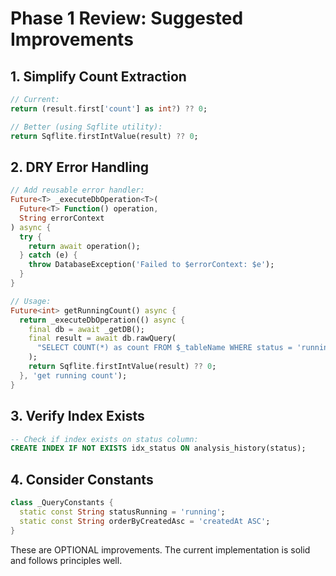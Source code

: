 # Phase 1 Review: Suggested Improvements

## 1. Simplify Count Extraction
```dart
// Current:
return (result.first['count'] as int?) ?? 0;

// Better (using Sqflite utility):
return Sqflite.firstIntValue(result) ?? 0;
```

## 2. DRY Error Handling
```dart
// Add reusable error handler:
Future<T> _executeDbOperation<T>(
  Future<T> Function() operation, 
  String errorContext
) async {
  try {
    return await operation();
  } catch (e) {
    throw DatabaseException('Failed to $errorContext: $e');
  }
}

// Usage:
Future<int> getRunningCount() async {
  return _executeDbOperation(() async {
    final db = await _getDB();
    final result = await db.rawQuery(
      "SELECT COUNT(*) as count FROM $_tableName WHERE status = 'running'"
    );
    return Sqflite.firstIntValue(result) ?? 0;
  }, 'get running count');
}
```

## 3. Verify Index Exists
```sql
-- Check if index exists on status column:
CREATE INDEX IF NOT EXISTS idx_status ON analysis_history(status);
```

## 4. Consider Constants
```dart
class _QueryConstants {
  static const String statusRunning = 'running';
  static const String orderByCreatedAsc = 'createdAt ASC';
}
```

These are OPTIONAL improvements. The current implementation is solid and follows principles well.